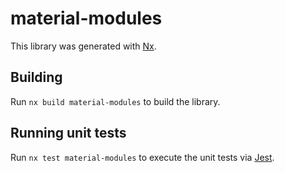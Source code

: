 # material-modules

This library was generated with [Nx](https://nx.dev).

## Building

Run `nx build material-modules` to build the library.

## Running unit tests

Run `nx test material-modules` to execute the unit tests via [Jest](https://jestjs.io).
